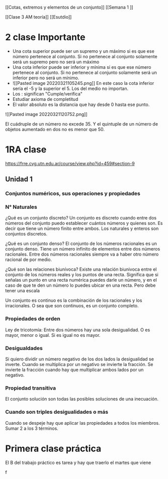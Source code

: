 
	

[[Cotas, extremos  y elementos de un conjunto]]
[[Semana 1 ]]


[[Clase 3 AM  teoría]]
[[Esutdio]]






# 2 clase Importante
+ Una cota superior puede ser un supremo y un máximo si es que ese número pertenece  al conjunto. Si no pertenece al conjunto solamente será un supremo pero no será un máximo
+  Una cota inferior puede ser inferior y mínima si es que ese número pertenece al conjunto. Si no pertenece al conjunto solamente será un inferior pero no será un mínimo.
+ ![[Pasted image 20220321105245.png]] En este caso la cota inferior sería el -5 y la superior  el 5. Los del medio no importan.
+ Los : significan "Cumple/verifica"
+ Estudiar axioma de completitud
+ El valor absoluto es la distancia que hay desde 0 hasta ese punto.



![[Pasted image 20220321120752.png]]








El cuádruple de un número no excede 35. Y el quintuple de un número de objetos aumentado en dos no es menor que 50.
# 1RA clase
https://frre.cvg.utn.edu.ar/course/view.php?id=459#section-9
## Unidad 1

### Conjuntos numéricos, sus operaciones y propiedades 
### N° Naturales
¿Qué es un conjunto discreto?
Un conjunto es discreto cuando entre dos números del conjunto puedo establecer cuántos números y quienes son. Es decir que tiene un número finito entre ambos. Los naturales y enteros son conjuntos discretos. 

¿Qué es un conjunto denso?
El conjunto de los números racionales es un conjunto denso. Tiene un número infinito de elementos entre dos números racionales. Entre dos números racionales siempre va a haber otro número racional de por medio.

¿Qué son las relaciones biunívoca?
Existe una relación biunivoca entre el conjunto de los números reales y los puntos de una recta.  Significa que si señalas un punto en una recta numérica puedes darle un número, y en el caso de que te den un número lo puedes ubicar en una recta. Pero debe tener una escala 


Un conjunto es continuo es la combinación de los racionales y los irracionales. O sea que son continuos, es un conjunto completo. 


### Propiedades de orden 
Ley de tricotomía: Entre dos números hay una sola desigualidad. O es mayor, menor o igual. Si es igual no es mayor. 


### Desigualdades
Si quiero dividir un número negativo de los dos lados la desigualidad se inverte. Cuando se multiplica por un negativo se invierte la fracción. 
Se invierte la fracción cuando hay que multiplicar ambos lados por un negativo.


### Propiedad transitiva





El conjunto solución son todas las posibles soluciones de una inecuación. 


### Cuando son triples desigualidades o más
Cuando se despeje hay que aplicar las propiedades a todos los miembros. Sumar 2 a los 3 términos. 








# Primera clase práctica 
El B del trabajo práctico es tarea y hay que traerlo el martes que viene 

f
